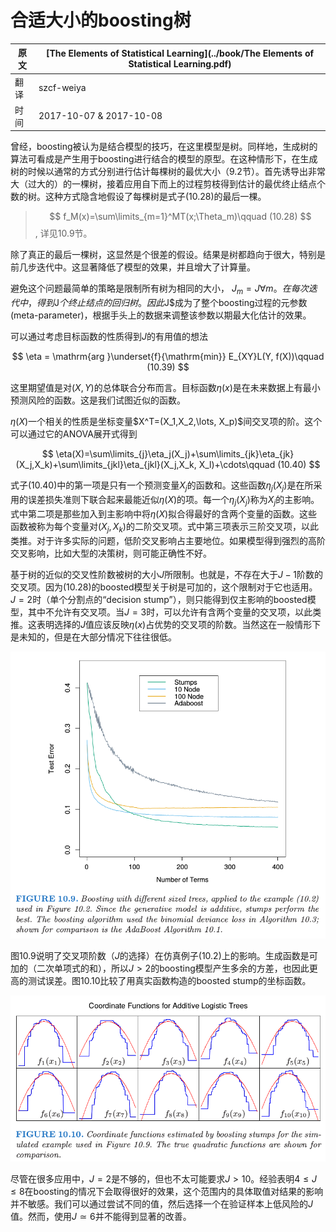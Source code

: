 # 合适大小的boosting树

| 原文   | [The Elements of Statistical Learning](../book/The Elements of Statistical Learning.pdf) |
| ---- | ---------------------------------------- |
| 翻译   | szcf-weiya                               |
| 时间   | 2017-10-07 & 2017-10-08                              |

曾经，boosting被认为是结合模型的技巧，在这里模型是树。同样地，生成树的算法可看成是产生用于boosting进行结合的模型的原型。在这种情形下，在生成树的时候以通常的方式分别进行估计每棵树的最优大小（9.2节）。首先诱导出非常大（过大的）的一棵树，接着应用自下而上的过程剪枝得到估计的最优终止结点个数的树。这种方式隐含地假设了每棵树是式子(10.28)的最后一棵。

> $$
f_M(x)=\sum\limits_{m=1}^MT(x;\Theta_m)\qquad (10.28)
$$, 详见10.9节。

除了真正的最后一棵树，这显然是个很差的假设。结果是树都趋向于很大，特别是前几步迭代中。这显著降低了模型的效果，并且增大了计算量。

避免这个问题最简单的策略是限制所有树为相同的大小， $J_m=J\forall m。在每次迭代中，得到$J$个终止结点的回归树。因此$J$成为了整个boosting过程的元参数(meta-parameter)，根据手头上的数据来调整该参数以期最大化估计的效果。

可以通过考虑目标函数的性质得到$J$的有用值的想法

$$
\eta = \mathrm{arg }\underset{f}{\mathrm{min}} E_{XY}L(Y, f(X))\qquad (10.39)
$$

这里期望值是对$(X,Y)$的总体联合分布而言。目标函数$\eta(x)$是在未来数据上有最小预测风险的函数。这是我们试图近似的函数。

$\eta(X)$一个相关的性质是坐标变量$X^T=(X_1,X_2,\lots, X_p)$间交叉项的阶。这个可以通过它的ANOVA展开式得到

$$
\eta(X)=\sum\limits_{j}\eta_j(X_j)+\sum\limits_{jk}\eta_{jk}(X_j,X_k)+\sum\limits_{jkl}\eta_{jkl}(X_j,X_k, X_l)+\cdots\qquad (10.40)
$$

式子(10.40)中的第一项是只有一个预测变量$X_j$的函数和。这些函数$\eta_j(X_j)$是在所采用的误差损失准则下联合起来最能近似$\eta(X)$的项。每一个$\eta_j(X_j)$称为$X_j$的主影响。式中第二项是那些加入到主影响中将$\eta(X)$拟合得最好的含两个变量的函数。这些函数被称为每个变量对$(X_j,X_k)$的二阶交叉项。式中第三项表示三阶交叉项，以此类推。对于许多实际的问题，低阶交叉影响占主要地位。如果模型得到强烈的高阶交叉影响，比如大型的决策树，则可能正确性不好。

基于树的近似的交叉性阶数被树的大小$J$所限制。也就是，不存在大于$J-1$阶数的交叉项。因为(10.28)的boosted模型关于树是可加的，这个限制对于它也适用。$J=2$时（单个分割点的“decision stump”），则只能得到仅主影响的boosted模型，其中不允许有交叉项。当$J=3$时，可以允许有含两个变量的交叉项，以此类推。这表明选择的$J$值应该反映$\eta(x)$占优势的交叉项的阶数。当然这在一般情形下是未知的，但是在大部分情况下往往很低。

![](../img/10/fig10.9.png)

图10.9说明了交叉项阶数（$J$的选择）在仿真例子(10.2)上的影响。生成函数是可加的（二次单项式的和），所以$J>2$的boosting模型产生多余的方差，也因此更高的测试误差。图10.10比较了用真实函数构造的boosted stump的坐标函数。

![](../img/10/fig10.10.png)

尽管在很多应用中，$J=2$是不够的，但也不太可能要求$J>10$。经验表明$4\le J\le 8$在boosting的情况下会取得很好的效果，这个范围内的具体取值对结果的影响并不敏感。我们可以通过尝试不同的值，然后选择一个在验证样本上低风险的$J$值。然而，使用$J\simeq 6$并不能得到显著的改善。
